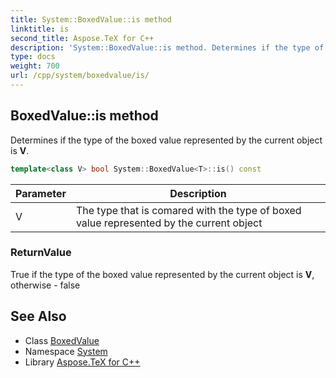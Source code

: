 ```yaml
---
title: System::BoxedValue::is method
linktitle: is
second_title: Aspose.TeX for C++
description: 'System::BoxedValue::is method. Determines if the type of the boxed value represented by the current object is V in C++.'
type: docs
weight: 700
url: /cpp/system/boxedvalue/is/
---
```

## BoxedValue::is method


Determines if the type of the boxed value represented by the current object is **V**.

```cpp
template<class V> bool System::BoxedValue<T>::is() const
```


| Parameter | Description |
| --- | --- |
| V | The type that is comared with the type of boxed value represented by the current object |

### ReturnValue

True if the type of the boxed value represented by the current object is **V**, otherwise - false

## See Also

* Class [BoxedValue](../)
* Namespace [System](../../)
* Library [Aspose.TeX for C++](../../../)
